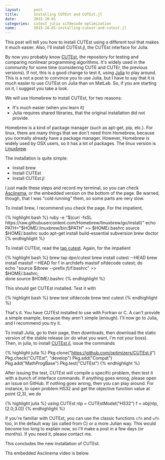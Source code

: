 ```yaml
---
layout:      post
title:       Installing CUTEst and CUTEst.jl
date:        2015-10-01
categories:  cutest julia sifdecode optimization
name:        2015-10-01-installing-cutest-and-cutest.jl
---
```


This post will tell you how to install CUTEst using a different tool that makes
it much easier. Also, I'll install CUTEst.jl, the CUTEst interface for Julia.

By now you probably know
[CUTEst](http://ccpforge.cse.rl.ac.uk/gf/project/cutest/wiki),
the repository for testing and comparing nonlinear programming algorithms.
It's widely used in the community for some time (considering CUTE and CUTEr,
the previous versions).
If not, this is a good change to test it, using
[Julia](http://www.julialang.org) to play around.
This is a not a post to convince you to use Julia, but I have to say that it is
much easier to use CUTEst on Julia than on MatLab.
So, if you are starting on it, I suggest you take a look.

We will use Homebrew to install CUTEst, for two reasons:
  - It's much easier (when you learn it)
  - Julia requires shared libraries, that the original installation did not
  provide.

Homebrew is a kind of package manager (such as apt-get, pip, etc.).
For linux, there are many things that we don't need from Homebrew, because you
normally already have a package manager. However, Homebrew is widely used by OSX
users, so it has a lot of packages.
The linux version is [Linuxbrew](https://github.com/Homebrew/linuxbrew).

The installation is quite simple:

  - Install brew
  - Install CUTEst
  - Install CUTEst.jl

I just made these steps and record my terminal, so you can check
[Asciinema](https://asciinema.org/a/27127), or the embedded version on the
bottom of the page. Be warned, though, that I was "cold running" them, so some
parts are very slow.

To install brew, I recommend you check the page. For the impatient,

{% highlight bash %}
ruby -e "$(curl -fsSL https://raw.githubusercontent.com/Homebrew/linuxbrew/go/install)"
echo PATH="$HOME/.linuxbrew/bin:$PATH" >> $HOME/.bashrc
source $HOME/.bashrc
sudo apt-get install build-essential subversion
brew doctor
{% endhighlight %}

To install CUTEst, read the
[tap cutest](https://github.com/dpo/homebrew-cutest).
Again, for the impatient

{% highlight bash %}
brew tap dpo/cutest
brew install cutest --HEAD
brew install mastsif --HEAD
for f in archdefs mastsif sifdecode cutest; do \
  echo "source $(brew --prefix $f)/$f.bashrc" >> \
  $HOME/.bashrc; \
done
source $HOME/.bashrc
{% endhighlight %}

This should get CUTEst installed. Test it with

{% highlight bash %}
brew test sifdecode
brew test cutest
{% endhighlight %}

That's it. You have CUTEst installed to use with Fortran or C.
A can't provide a simple example, because they aren't simple (enough).
I'll now go to Julia, and I recommend you try it.

To install Julia, go to their page, then downloads, then download the
static version of the stable release (or do what you want, I'm not your boss).
Then, in julia, to install
[CUTEst.jl](https://github.com/optimizers/CUTEst.jl),
issue the commands

{% highlight julia %}
Pkg.clone("https://github.com/optimizers/CUTEst.jl")
Pkg.check("CUTEst", "develop")
Pkg.add("Compat")
Pkg.add("MathProgBase")
Pkg.test("CUTEst")
{% endhighlight %}

After issuing the test, CUTEst will compile a specific problem, then test it
with a bunch of interface commands. If anything goes wrong, please open an
issue on GitHub. If nothing goes wrong, then you can play around.
For instance, to open problem HS32 and get the objective function value at point
(2,3), we do

{% highlight julia %}
using CUTEst
nlp = CUTEstModel("HS32")
f = obj(nlp, [2.0;3.0])
{% endhighlight %}

If you're familiar with CUTEst, you can use the classic functions `cfn` and
`ufn` too, in the default way (as called from C) or a more Julian way.
This would become too long to explain now, so I'll make a post in a few days (or
months).
If you need it, please contact me.

This concludes the new installation of CUTEst.

Ths embedded Asciinema video is below.

<script type="text/javascript" src="https://asciinema.org/a/27127.js"
id="asciicast-27127" async></script>
